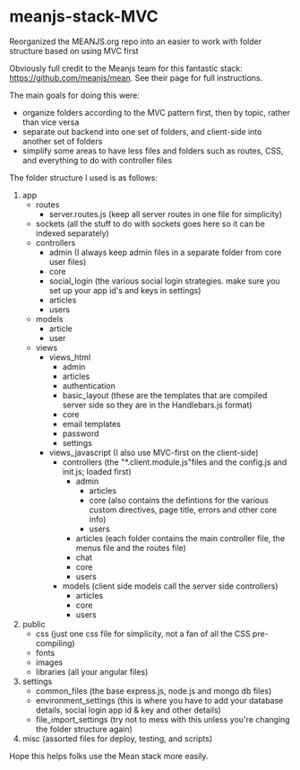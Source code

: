 # meanjs-stack-MVC
Reorganized the MEANJS.org repo into an easier to work with folder structure based on using MVC first

Obviously full credit to the Meanjs team for this fantastic stack: https://github.com/meanjs/mean. See their page for full instructions.

The main goals for doing this were:
- organize folders according to the MVC pattern first, then by topic, rather than vice versa
- separate out backend into one set of folders, and client-side into another set of folders
- simplify some areas to have less files and folders such as routes, CSS, and everything to do with controller files

The folder structure I used is as follows:

1. app
    - routes
      - server.routes.js (keep all server routes in one file for simplicity)
    - sockets (all the stuff to do with sockets goes here so it can be indexed separately)
    - controllers
      - admin (I always keep admin files in a separate folder from core user files)
      - core
      - social_login (the various social login strategies. make sure you set up your app id's and keys in settings)
      - articles
      - users
    - models
      - article
      - user
    - views
      - views_html
        - admin
        - articles
        - authentication
        - basic_layout (these are the templates that are compiled server side so they are in the Handlebars.js format)
        - core
        - email templates
        - password
        - settings
      - views_javascript (I also use MVC-first on the client-side)
        - controllers (the "*.client.module.js"files and the config.js and init.js; loaded first)
          - admin
            - articles
            - core (also contains the defintions for the various custom directives, page title, errors and other core info)
            - users
          - articles (each folder contains the main controller file, the menus file and the routes file)
          - chat
          - core
          - users
        - models (client side models call the server side controllers)
          - articles
          - core
          - users
2. public
    - css (just one css file for simplicity, not a fan of all the CSS pre-compiling)
    - fonts
    - images
    - libraries (all your angular files)
3. settings
    - common_files (the base express.js, node.js and mongo db files)
    - environment_settings (this is where you have to add your database details, social login app id & key and other details)
    - file_import_settings (try not to mess with this unless you're changing the folder structure again)
4. misc (assorted files for deploy, testing, and scripts)
  
Hope this helps folks use the Mean stack more easily.  
